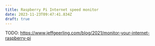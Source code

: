 ```yaml
---
title: Raspberry Pi Internet speed monitor
date: 2023-11-23T09:47:41.834Z
draft: true
---
```

TODO:
https://www.jeffgeerling.com/blog/2021/monitor-your-internet-raspberry-pi
